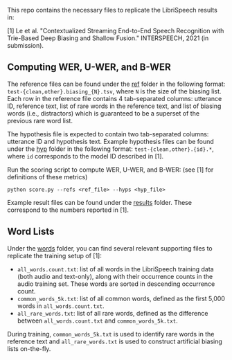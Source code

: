 This repo contains the necessary files to replicate the LibriSpeech results in:

[1] Le et al. "Contextualized Streaming End-to-End Speech Recognition with Trie-Based Deep Biasing and Shallow Fusion." INTERSPEECH, 2021 (in submission).

## Computing WER, U-WER, and B-WER

The reference files can be found under the [ref](ref) folder in the following format: `test-{clean,other}.biasing_{N}.tsv`, where `N` is the size of the biasing list. Each row in the reference file contains 4 tab-separated columns: utterance ID, reference text, list of rare words in the reference text, and list of biasing words (i.e., distractors) which is guaranteed to be a superset of the previous rare word list.

The hypothesis file is expected to contain two tab-separated columns: utterance ID and hypothesis text. Example hypothesis files can be found under the [hyp](hyp) folder in the following format: `test-{clean,other}.{id}.*`, where `id` corresponds to the model ID described in [1].

Run the scoring script to compute WER, U-WER, and B-WER: (see [1] for definitions of these metrics)

```
python score.py --refs <ref_file> --hyps <hyp_file>
```

Example result files can be found under the [results](results) folder. These correspond to the numbers reported in [1].

## Word Lists

Under the [words](words) folder, you can find several relevant supporting files to replicate the training setup of [1]:

* `all_words.count.txt`: list of all words in the LibriSpeech training data (both audio and text-only), along with their occurrence counts in the audio training set. These words are sorted in descending occurrence count.
* `common_words_5k.txt`: list of all common words, defined as the first 5,000 words in `all_words.count.txt`.
* `all_rare_words.txt`: list of all rare words, defined as the difference between `all_words.count.txt` and `common_words_5k.txt`.

During training, `common_words_5k.txt` is used to identify rare words in the reference text and `all_rare_words.txt` is used to construct artificial biasing lists on-the-fly.
